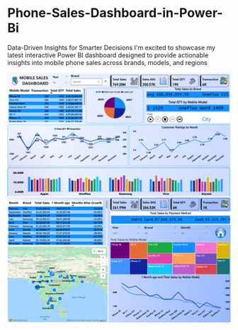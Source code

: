 # Phone-Sales-Dashboard-in-Power-Bi
Data-Driven Insights for Smarter Decisions
I'm excited to showcase my latest interactive Power BI dashboard designed to provide actionable insights into mobile phone sales across brands, models, and regions





<img src="https://github.com/AshutoshKumar727/Phone-Sales-Dashboard-in-Power-Bi/blob/753e682ba1e9a50f998af5bb48dab961b8f36b9e/Screenshot%202025-06-15%20174410.png" alt="Image Description" width="600">
<Br>
<img src="https://github.com/AshutoshKumar727/Phone-Sales-Dashboard-in-Power-Bi/blob/753e682ba1e9a50f998af5bb48dab961b8f36b9e/Screenshot%202025-06-15%20224420.png" alt="Image Description" width="600">

